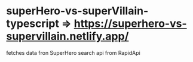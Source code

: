 # superHero-vs-superVillain-typescript => https://superhero-vs-supervillain.netlify.app/
fetches data fron SuperHero search api from RapidApi

